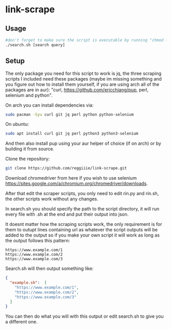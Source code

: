 # link-scrape

## Usage
```bash
#don't forget to make sure the script is executable by running "chmod +x search.sh"
./search.sh [search query]
```

## Setup
The only package you need for this script to work is jq, the three scraping scripts I included need these packages (maybe im missing something and you figure out how to install them yourself, if you are using arch all of the packages are in aur): "curl, https://github.com/ericchiang/pup, perl, selenium and python".

On arch you can install dependencies via:
```bash
sudo pacman -Syu curl git jq perl python python-selenium
```

On ubuntu:
```bash
sudo apt install curl git jq perl python3 python3-selenium
```

And then also install pup using your aur helper of choice (if on arch) or by building it from source.

Clone the repository:
```bash
git clone https://github.com/reggiiie/link-scrape.git
```

Download chromedriver from here if you wish to use selenium https://sites.google.com/a/chromium.org/chromedriver/downloads.

After that edit the scraper scripts, you only need to edit rin.py and rin.sh, the other scripts work without any changes.

In search.sh you should specify the path to the script directory, it will run every file with .sh at the end and put their output into json.

It doesnt matter how the scraping scripts work, the only requirement is for them to outupt lines containing url as whatever the script outputs will be added to the output so if you make your own script it will work as long as the output follows this pattern:
```
https://www.example.com/1
https://www.example.com/2
https://www.example.com/3
```
Search.sh will then output something like:
```json
{
  "example.sh":  [
    "https://www.example.com/1",
    "https://www.example.com/2",
    "https://www.example.com/3"
  ]
}
```
You can then do what you will with this output or edit search.sh to give you a different one.
